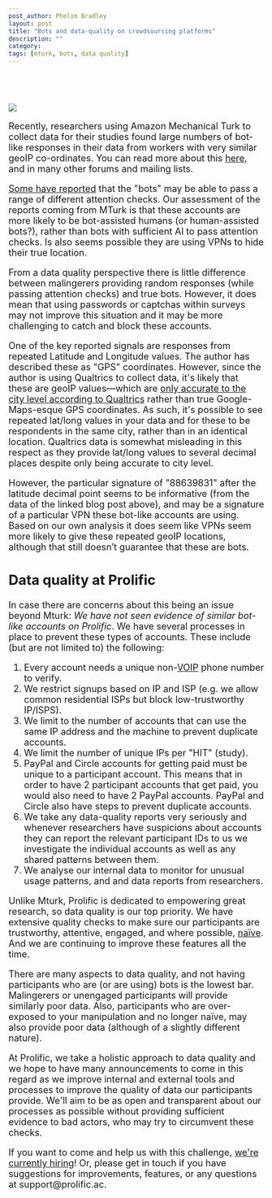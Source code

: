 ```yaml
---
post_author: Phelim Bradley
layout: post
title: "Bots and data-quality on crowdsourcing platforms"
description: ""
category: 
tags: [mturk, bots, data quality]
---
```

<p></p>


<font size="+1">
<br>
<div class="row">
	<div class="col-md-12">
 		<img class="img-responsive col-md-14" style="display: block;margin-left: auto;margin-right: auto;margin-top:40px;margin-bottom:15px;" src="/assets/img/programming.jpg">
	 </div>
</div>
<p>Recently, researchers using Amazon Mechanical Turk to collect data for their studies found large numbers of bot-like responses in their data from workers with very similar geoIP co-ordinates. You can read more about this <a target="_blank" href="https://www.maxhuibai.com/blog/evidence-that-responses-from-repeating-gps-are-random">here</a>, and in many other forums and mailing lists.</p>

<p><a target="_blank" href="https://twitter.com/kgweisman/status/1027567993658720257">Some have reported</a> that the "bots" may be able to pass a range of different attention checks. Our assessment of the reports coming from MTurk is that these accounts are more likely to be bot-assisted humans (or human-assisted bots?), rather than bots with sufficient AI to pass attention checks. Is also seems possible they are using VPNs to hide their true location.</p>

<p>From a data quality perspective there is little difference between malingerers providing random responses (while passing attention checks) and true bots. However, it does mean that using passwords or captchas within surveys may not improve this situation and it may be more challenging to catch and block these accounts.</p>

<p>One of the key reported signals are responses from repeated Latitude and Longitude values. The author has described these as "GPS" coordinates. However, since the author is using Qualtrics to collect data, it's likely that these are geoIP values—which are <a target="_blank" href="https://www.qualtrics.com/support/survey-platform/data-and-analysis-module/data/download-data/understanding-your-dataset/"> only accurate to the city level according to Qualtrics</a> rather than true Google-Maps-esque GPS coordinates. As such, it's possible to see repeated lat/long values in your data and for these to be respondents in the same city, rather than in an identical location. Qualtrics data is somewhat misleading in this respect as they provide lat/long values to several decimal places despite only being accurate to city level. </p>

<p>However, the particular signature of "88639831" after the latitude decimal point seems to be informative (from the data of the linked blog post above), and may be a signature of a particular VPN these bot-like accounts are using. Based on our own analysis it does seem like VPNs seem more likely to give these repeated geoIP locations, although that still doesn’t guarantee that these are bots. </p>

<h2>Data quality at Prolific</h2>

<p>In case there are concerns about this being an issue beyond Mturk: <em>We have not seen evidence of similar bot-like accounts on Prolific</em>. We have several processes in place to prevent these types of accounts. These include (but are not limited to) the following:</p>

<ol>
<li> Every account needs a unique non-<a target="_blank" href="https://en.wikipedia.org/wiki/Voice_over_IP">VOIP</a> phone number to verify.</li>
<li> We restrict signups based on IP and ISP (e.g. we allow common residential ISPs but block low-trustworthy IP/ISPS).</li>
<li> We limit to the number of accounts that can use the same IP address and the machine to prevent duplicate accounts.</li>
<li> We limit the number of unique IPs per "HIT" (study).</li>
<li> PayPal and Circle accounts for getting paid must be unique to a participant account. This means that in order to have 2 participant accounts that get paid, you would also need to have 2 PayPal accounts. PayPal and Circle also have steps to prevent duplicate accounts.</li>
<li> We take any data-quality reports very seriously and whenever researchers have suspicions about accounts they can report the relevant participant IDs to us we investigate the individual accounts as well as any shared patterns between them.</li>
<li> We analyse our internal data to monitor for unusual usage patterns, and and data reports from researchers.</li>
</ol>

<p>Unlike Mturk, Prolific is dedicated to empowering great research, so data quality is our top priority. We have extensive quality checks to make sure our participants are trustworthy, attentive, engaged, and where possible, <a target="_blank" href="https://link.springer.com/article/10.3758/s13428-013-0365-7">naïve</a>. And we are continuing to improve these features all the time.</p>

<p>There are many aspects to data quality, and not having participants who are (or are using) bots is the lowest bar. Malingerers or unengaged participants will provide similarly poor data. Also, participants who are over-exposed to your manipulation and no longer naïve, may also provide poor data (although of a slightly different nature). </p>

<p>At Prolific, we take a holistic approach to data quality and we hope to have many announcements to come in this regard as we improve internal and external tools and processes to improve the quality of data our participants provide. We'll aim to be as open and transparent about our processes as possible without providing sufficient evidence to bad actors, who may try to circumvent these checks.<p>

<p>If you want to come and help us with this challenge, <a target="_blank" href="https://prolific.breezy.hr/">we're currently hiring</a>! Or, please get in touch if you have suggestions for improvements, features, or any questions at support@prolific.ac.

